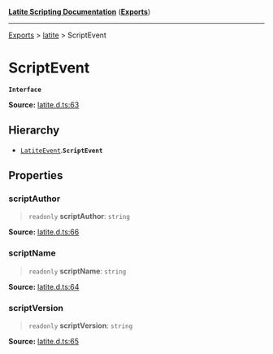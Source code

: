 [**Latite Scripting Documentation**](../../README.md) ([**Exports**](../../exports.md))

---

[Exports](../../exports.md) > [latite](../index.md) > ScriptEvent

# ScriptEvent

**`Interface`**

**Source:** [latite.d.ts:63](https://github.com/LatiteScripting/latitescripting.github.io/blob/a4de419/definitions/latite.d.ts#L63)

## Hierarchy

- [`LatiteEvent`](interface.LatiteEvent.md).**`ScriptEvent`**

## Properties

### scriptAuthor

> `readonly` **scriptAuthor**: `string`

**Source:** [latite.d.ts:66](https://github.com/LatiteScripting/latitescripting.github.io/blob/a4de419/definitions/latite.d.ts#L66)

### scriptName

> `readonly` **scriptName**: `string`

**Source:** [latite.d.ts:64](https://github.com/LatiteScripting/latitescripting.github.io/blob/a4de419/definitions/latite.d.ts#L64)

### scriptVersion

> `readonly` **scriptVersion**: `string`

**Source:** [latite.d.ts:65](https://github.com/LatiteScripting/latitescripting.github.io/blob/a4de419/definitions/latite.d.ts#L65)
